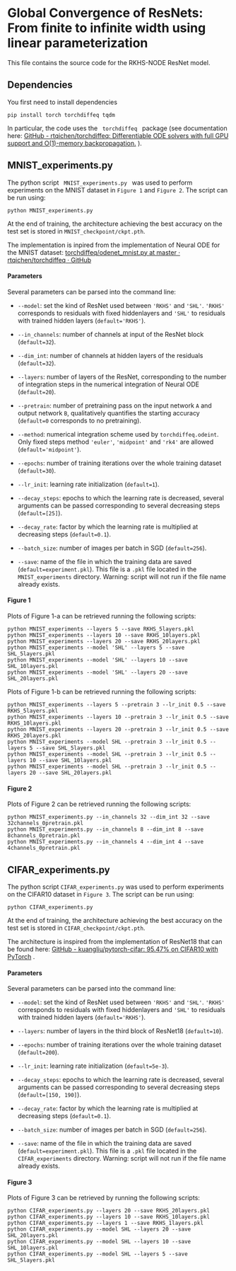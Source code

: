 # Global Convergence of ResNets: From finite to infinite width using linear parameterization

This file contains the source code for the RKHS-NODE ResNet model.

## Dependencies

You first need to install dependencies

```
pip install torch torchdiffeq tqdm
```

In particular, the code uses the <code> torchdiffeq </code> package (see documentation here: [GitHub - rtqichen/torchdiffeq: Differentiable ODE solvers with full GPU support and O(1)-memory backpropagation.](https://github.com/rtqichen/torchdiffeq) ).

## MNIST_experiments.py

The python script <code> MNIST_experiments.py </code> was used to perform experiments on the MNIST dataset in `Figure 1` and `Figure 2`.  The script can be run using:

```
python MNIST_experiments.py
```

At the end of training, the architecture achieving the best accuracy on the test set is stored in `MNIST_checkpoint/ckpt.pth`.

The implementation is inpired from the implementation of Neural ODE for the MNIST dataset: [torchdiffeq/odenet_mnist.py at master · rtqichen/torchdiffeq · GitHub](https://github.com/rtqichen/torchdiffeq/blob/master/examples/odenet_mnist.py) 

#### Parameters

Several parameters can be parsed into the command line:

- `--model`: set the kind of ResNet used between `'RKHS'` and `'SHL'`. `'RKHS'` corresponds to residuals with fixed hiddenlayers and `'SHL'` to residuals with trained hidden layers (`default='RKHS'`).

- `--in_channels`:  number of channels at input of the ResNet block (`default=32`).

- `--dim_int`: number of channels at hidden layers of the residuals (`default=32`).

- `--layers`: number of layers of the ResNet, corresponding to the number of integration steps in the numerical integration of Neural ODE (`default=20`).

- `--pretrain`: number of pretraining pass on the input network $\mathtt{A}$ and output network $\mathtt{B}$, qualitatively quantifies the starting accuracy (`default=0` corresponds to no pretraining).

- `--method`: numerical integration scheme used by `torchdiffeq.odeint`. Only fixed steps method `'euler'`, `'midpoint'` and `'rk4'` are allowed (`default='midpoint'`).

- `--epochs`: number of training iterations over the whole training dataset (`default=30`).

- `--lr_init`: learning rate initialization (`default=1`).

- `--decay_steps`: epochs to which the learning rate is decreased, several arguments can be passed corresponding to several decreasing steps (`default=[25]`).

- `--decay_rate`: factor by which the learning rate is multiplied at decreasing steps (`default=0.1`).

- `--batch_size`: number of images per batch in SGD (`default=256`).

- `--save`: name of the file in which the training data are saved (`default=experiment.pkl`). This file is a `.pkl` file located in the `MNIST_experiments` directory. Warning: script will not run if the file name already exists.

#### Figure 1

  Plots of Figure 1-a can be retrieved running the following scripts:

```
python MNIST_experiments --layers 5 --save RKHS_5layers.pkl
python MNIST_experiments --layers 10 --save RKHS_10layers.pkl
python MNIST_experiments --layers 20 --save RKHS_20layers.pkl
python MNIST_experiments --model 'SHL' --layers 5 --save SHL_5layers.pkl
python MNIST_experiments --model 'SHL' --layers 10 --save SHL_10layers.pkl
python MNIST_experiments --model 'SHL' --layers 20 --save SHL_20layers.pkl
```

  Plots of Figure 1-b can be retrieved running the following scripts:

```
python MNIST_experiments --layers 5 --pretrain 3 --lr_init 0.5 --save RKHS_5layers.pkl
python MNIST_experiments --layers 10 --pretrain 3 --lr_init 0.5 --save RKHS_10layers.pkl
python MNIST_experiments --layers 20 --pretrain 3 --lr_init 0.5 --save RKHS_20layers.pkl
python MNIST_experiments --model SHL --pretrain 3 --lr_init 0.5 --layers 5 --save SHL_5layers.pkl
python MNIST_experiments --model SHL --pretrain 3 --lr_init 0.5 --layers 10 --save SHL_10layers.pkl
python MNIST_experiments --model SHL --pretrain 3 --lr_init 0.5 --layers 20 --save SHL_20layers.pkl
```

#### Figure 2

Plots of Figure 2 can be retrieved running the following scripts:

```
python MNIST_experiments.py --in_channels 32 --dim_int 32 --save 32channels_0pretrain.pkl
python MNIST_experiments.py --in_channels 8 --dim_int 8 --save 8channels_0pretrain.pkl
python MNIST_experiments.py --in_channels 4 --dim_int 4 --save 4channels_0pretrain.pkl
```

## CIFAR_experiments.py

The python script `CIFAR_experiments.py` was used to perform experiments on the CIFAR10 dataset in `Figure 3`. The script can be run using:

```
python CIFAR_experiments.py
```

At the end of training, the architecture achieving the best accuracy on the test set is stored in `CIFAR_checkpoint/ckpt.pth`.

The architecture is inspired from the implementation of ResNet18 that can be found here: [GitHub - kuangliu/pytorch-cifar: 95.47% on CIFAR10 with PyTorch](https://github.com/kuangliu/pytorch-cifar) .

#### Parameters

Several parameters can be parsed into the command line:

- `--model`: set the kind of ResNet used between `'RKHS'` and `'SHL'`. `'RKHS'` corresponds to residuals with fixed hiddenlayers and `'SHL'` to residuals with trained hidden layers (`default='RKHS'`).

- `--layers`: number of layers in the third block of  ResNet18 (`default=10`).

- `--epochs`: number of training iterations over the whole training dataset (`default=200`).

- `--lr_init`: learning rate initialization (`default=5e-3`).

- `--decay_steps`: epochs to which the learning rate is decreased, several arguments can be passed corresponding to several decreasing steps (`default=[150, 190]`).

- `--decay_rate`: factor by which the learning rate is multiplied at decreasing steps (`default=0.1`).

- `--batch_size`: number of images per batch in SGD (`default=256`).

- `--save`: name of the file in which the training data are saved (`default=experiment.pkl`). This file is a `.pkl` file located in the `CIFAR_experiments` directory. Warning: script will not run if the file name already exists.

#### Figure 3

Plots of Figure 3 can be retrieved by running the following scripts:

```
python CIFAR_experiments.py --layers 20 --save RKHS_20layers.pkl
python CIFAR_experiments.py --layers 10 --save RKHS_10layers.pkl
python CIFAR_experiments.py --layers 1 --save RKHS_1layers.pkl
python CIFAR_experiments.py --model SHL --layers 20 --save SHL_20layers.pkl
python CIFAR_experiments.py --model SHL --layers 10 --save SHL_10layers.pkl
python CIFAR_experiments.py --model SHL --layers 5 --save SHL_5layers.pkl
```
